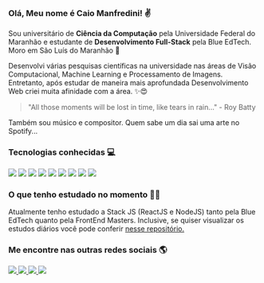 ### Olá, Meu nome é Caio Manfredini! ✌️

Sou universitário de **Ciência da Computação** pela Universidade Federal do Maranhão e estudante de **Desenvolvimento Full-Stack** pela Blue EdTech. Moro em São Luís do Maranhão 🌴

Desenvolvi várias pesquisas científicas na universidade nas áreas de Visão Computacional, Machine Learning e Processamento de Imagens. Entretanto, após estudar de maneira mais aprofundada Desenvolvimento Web criei muita afinidade com a área. ✨😍

> "All those moments will be lost in time, like tears in rain..." - Roy Batty

Também sou músico e compositor. Quem sabe um dia sai uma arte no Spotify...

### Tecnologias conhecidas 💻
<img src='https://img.shields.io/badge/Python-20232A?style=for-the-badge&logo=python&logoColor=3776AB'> <img src='https://img.shields.io/badge/Flask-20232A?style=for-the-badge&logo=flask&logoColor=white'> <img src='https://img.shields.io/badge/HTML5-20232A?style=for-the-badge&logo=html5&logoColor=E34F26'> <img src='https://img.shields.io/badge/CSS3-20232A?style=for-the-badge&logo=css3&logoColor=1572B6'> <img src='https://img.shields.io/badge/JavaScript-20232A?style=for-the-badge&logo=javascript&logoColor=F7DF1E'> <img src='https://img.shields.io/badge/Node.js-20232A?style=for-the-badge&logo=nodedotjs&logoColor=339933'> <img src='https://img.shields.io/badge/npm-20232A?style=for-the-badge&logo=npm&logoColor=CB3837'> <img src='https://img.shields.io/badge/Express.js-20232A?style=for-the-badge&logo=express&logoColor=000000'> <img src='https://img.shields.io/badge/React-20232A?style=for-the-badge&logo=react&logoColor=61DAFB'> 

### O que tenho estudado no momento 👨‍💻

Atualmente tenho estudado a Stack JS (ReactJS e NodeJS) tanto pela Blue EdTech quanto pela FrontEnd Masters.
Inclusive, se quiser visualizar os estudos diários você pode conferir [nesse repositório.](https://github.com/cmanfeed/blue-edtasks-m3)

### Me encontre nas outras redes sociais 🌎

<a href='https://www.linkedin.com/in/caio-manfredini/'>
  <img src='https://img.shields.io/badge/LinkedIn-0077B5?style=for-the-badge&logo=linkedin&logoColor=white'>
</a>

<a href='https://www.instagram.com/cmanfeed/?hl=pt-br'>
  <img src='https://img.shields.io/badge/Instagram-E4405F?style=for-the-badge&logo=instagram&logoColor=white'>
</a>

<a href='https://www.facebook.com/caio.manfredini/'>
  <img src='https://img.shields.io/badge/Facebook-1877F2?style=for-the-badge&logo=facebook&logoColor=white'>
</a>

<a href='https://www.kaggle.com/caiomanfredini/'>
  <img src='https://img.shields.io/badge/Kaggle-20BEFF?style=for-the-badge&logo=Kaggle&logoColor=white'>
</a>
